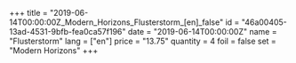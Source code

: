 +++
title = "2019-06-14T00:00:00Z_Modern_Horizons_Flusterstorm_[en]_false"
id = "46a00405-13ad-4531-9bfb-fea0ca57f196"
date = "2019-06-14T00:00:00Z"
name = "Flusterstorm"
lang = ["en"]
price = "13.75"
quantity = 4
foil = false
set = "Modern Horizons"
+++
